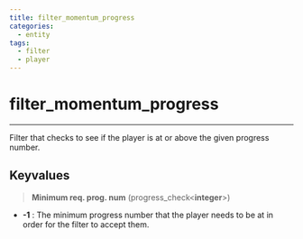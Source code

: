 ```yaml
---
title: filter_momentum_progress
categories:
  - entity
tags:
  - filter
  - player
---
```


# filter_momentum_progress

---

Filter that checks to see if the player is at or above the given progress number.

## Keyvalues

> **Minimum req. prog. num** (progress_check&lt;**integer**&gt;)

- **-1** : The minimum progress number that the player needs to be at in order for the filter to accept them.
